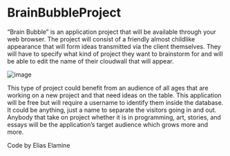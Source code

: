 # BrainBubbleProject

“Brain Bubble” is an application project that will be available through your web browser. The project will consist of a friendly almost childlike appearance that will form ideas transmitted via the client themselves. They will have to specify what kind of project they want to brainstorm for and will be able to edit the name of their cloudwall that will appear.


![image](https://user-images.githubusercontent.com/119442915/209388317-bffa5ce8-ae0b-4344-b8a2-61e9bff84335.png)




This type of project could benefit from an audience of all ages that are working on a new project and that need ideas on the table. This application will be free but will require a username to identify them inside the database. It could be anything, just a name to separate the visitors going in and out. Anybody that take on project whether it is in programming, art, stories, and essays will be the application’s target audience which grows more and more.




Code by Elias Elamine
